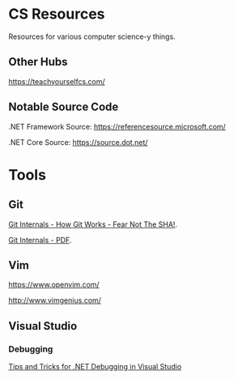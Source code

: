 # CS Resources
Resources for various computer science-y things.

## Other Hubs
https://teachyourselfcs.com/

## Notable Source Code
.NET Framework Source: https://referencesource.microsoft.com/

.NET Core Source: https://source.dot.net/

# Tools
## Git
[Git Internals - How Git Works - Fear Not The SHA!](https://www.youtube.com/watch?v=P6jD966jzlk).

[Git Internals - PDF](https://github.com/pluralsight/git-internals-pdf).

## Vim
https://www.openvim.com/

http://www.vimgenius.com/

## Visual Studio
### Debugging
[Tips and Tricks for .NET Debugging in Visual Studio](https://www.youtube.com/watch?v=lgKInHJ-tcg)
